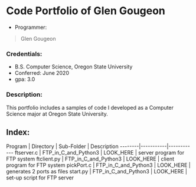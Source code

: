 # Code Portfolio of Glen Gougeon
* Programmer:
> Glen Gougeon
### Credentials:
* B.S. Computer Science, Oregon State University 
* Conferred: June 2020
* gpa: 3.0
### Description:
This portfolio includes a samples of code I developed as
a Computer Science major at Oregon State University. 
## Index:
Program | Directory | Sub-Folder | Description
--------|-----------|------------
ftserver.c | FTP_in_C_and_Python3 | LOOK_HERE | server program for FTP system
ftclient.py | FTP_in_C_and_Python3 | LOOK_HERE | client program for FTP system
pickPort.c | FTP_in_C_and_Python3 | LOOK_HERE | generates 2 ports as files
start.py | FTP_in_C_and_Python3 | LOOK_HERE | set-up script for FTP server 
